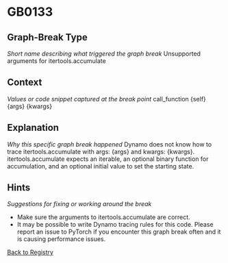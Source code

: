 # GB0133

## Graph-Break Type
*Short name describing what triggered the graph break*
Unsupported arguments for itertools.accumulate

## Context
*Values or code snippet captured at the break point*
call_function {self} {args} {kwargs}

## Explanation
*Why this specific graph break happened*
Dynamo does not know how to trace itertools.accumulate with args: {args} and kwargs: {kwargs}. itertools.accumulate expects an iterable, an optional binary function for accumulation, and an optional initial value to set the starting state.

## Hints
*Suggestions for fixing or working around the break*
- Make sure the arguments to itertools.accumulate are correct.
- It may be possible to write Dynamo tracing rules for this code. Please report an issue to PyTorch if you encounter this graph break often and it is causing performance issues.



[Back to Registry](../index.md)
